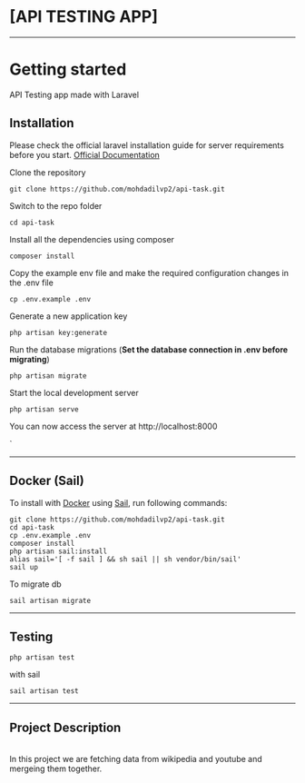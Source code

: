 # [API TESTING APP]

----------

# Getting started
API Testing app made with Laravel
## Installation

Please check the official laravel installation guide for server requirements before you start. [Official Documentation](https://laravel.com/docs/10.x/installation)



Clone the repository

    git clone https://github.com/mohdadilvp2/api-task.git

Switch to the repo folder

    cd api-task

Install all the dependencies using composer

    composer install

Copy the example env file and make the required configuration changes in the .env file

    cp .env.example .env

Generate a new application key

    php artisan key:generate

Run the database migrations (**Set the database connection in .env before migrating**)

    php artisan migrate

Start the local development server

    php artisan serve

You can now access the server at http://localhost:8000


`


----------

## Docker (Sail)

To install with [Docker](https://www.docker.com) using [Sail](https://laravel.com/docs/10.x/sail), run following commands:

```
git clone https://github.com/mohdadilvp2/api-task.git
cd api-task
cp .env.example .env
composer install
php artisan sail:install
alias sail='[ -f sail ] && sh sail || sh vendor/bin/sail'
sail up
```
To migrate db
```
sail artisan migrate
```
----------
## Testing
```
php artisan test
```
with sail
```
sail artisan test
```
----------
## Project Description


</br>
In this project we are fetching data from wikipedia and youtube and mergeing them together.